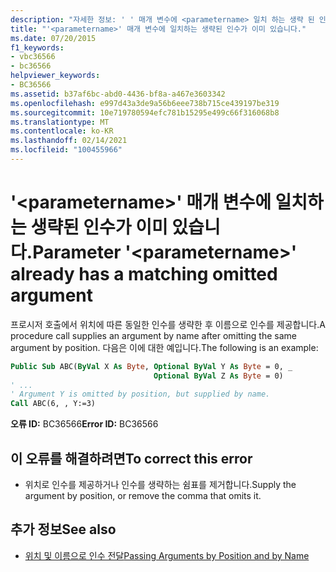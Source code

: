 ```yaml
---
description: "자세한 정보: ' ' 매개 변수에 <parametername> 일치 하는 생략 된 인수가 이미 있습니다."
title: "'<parametername>' 매개 변수에 일치하는 생략된 인수가 이미 있습니다."
ms.date: 07/20/2015
f1_keywords:
- vbc36566
- bc36566
helpviewer_keywords:
- BC36566
ms.assetid: b37af6bc-abd0-4436-bf8a-a467e3603342
ms.openlocfilehash: e997d43a3de9a56b6eee738b715ce439197be319
ms.sourcegitcommit: 10e719780594efc781b15295e499c66f316068b8
ms.translationtype: MT
ms.contentlocale: ko-KR
ms.lasthandoff: 02/14/2021
ms.locfileid: "100455966"
---
```

# <a name="parameter-parametername-already-has-a-matching-omitted-argument"></a><span data-ttu-id="33754-103">'\<parametername>' 매개 변수에 일치하는 생략된 인수가 이미 있습니다.</span><span class="sxs-lookup"><span data-stu-id="33754-103">Parameter '\<parametername>' already has a matching omitted argument</span></span>

<span data-ttu-id="33754-104">프로시저 호출에서 위치에 따른 동일한 인수를 생략한 후 이름으로 인수를 제공합니다.</span><span class="sxs-lookup"><span data-stu-id="33754-104">A procedure call supplies an argument by name after omitting the same argument by position.</span></span> <span data-ttu-id="33754-105">다음은 이에 대한 예입니다.</span><span class="sxs-lookup"><span data-stu-id="33754-105">The following is an example:</span></span>
  
```vb  
Public Sub ABC(ByVal X As Byte, Optional ByVal Y As Byte = 0, _  
                                Optional ByVal Z As Byte = 0)  
' ...  
' Argument Y is omitted by position, but supplied by name.  
Call ABC(6, , Y:=3)
```  
  
 <span data-ttu-id="33754-106">**오류 ID:** BC36566</span><span class="sxs-lookup"><span data-stu-id="33754-106">**Error ID:** BC36566</span></span>  
  
## <a name="to-correct-this-error"></a><span data-ttu-id="33754-107">이 오류를 해결하려면</span><span class="sxs-lookup"><span data-stu-id="33754-107">To correct this error</span></span>  
  
- <span data-ttu-id="33754-108">위치로 인수를 제공하거나 인수를 생략하는 쉼표를 제거합니다.</span><span class="sxs-lookup"><span data-stu-id="33754-108">Supply the argument by position, or remove the comma that omits it.</span></span>  
  
## <a name="see-also"></a><span data-ttu-id="33754-109">추가 정보</span><span class="sxs-lookup"><span data-stu-id="33754-109">See also</span></span>

- [<span data-ttu-id="33754-110">위치 및 이름으로 인수 전달</span><span class="sxs-lookup"><span data-stu-id="33754-110">Passing Arguments by Position and by Name</span></span>](../programming-guide/language-features/procedures/passing-arguments-by-position-and-by-name.md)

